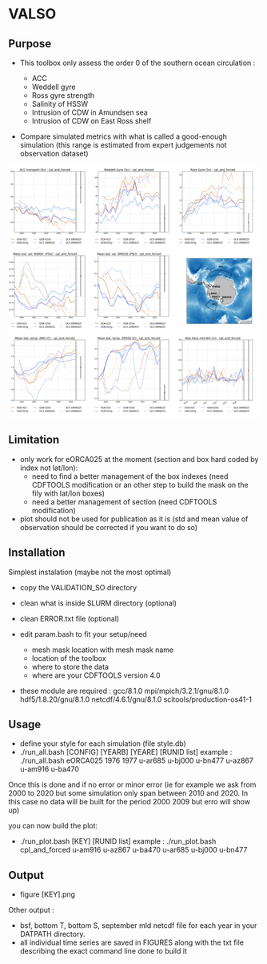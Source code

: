 # VALSO

## Purpose
* This toolbox only assess the order 0 of the southern ocean circulation :
   * ACC
   * Weddell gyre
   * Ross gyre strength
   * Salinity of HSSW 
   * Intrusion of CDW in Amundsen sea
   * Intrusion of CDW on East Ross shelf

* Compare simulated metrics with what is called a good-enough simulation (this range is estimated from expert judgements not observation dataset)

![Alt text](FIGURES/example.png?raw=true "Example of the VALSO output")

## Limitation
* only work for eORCA025 at the moment (section and box hard coded by index not lat/lon):
   * need to find a better management of the box indexes (need CDFTOOLS modification or an other step to build the mask on the fily with lat/lon boxes)
   * need a better management of section (need CDFTOOLS modification)
* plot should not be used for publication as it is (std and mean value of observation should be corrected if you want to do so)

## Installation
Simplest instalation (maybe not the most optimal)
* copy the VALIDATION_SO directory
* clean what is inside SLURM directory (optional)
* clean ERROR.txt file (optional)
* edit param.bash to fit your setup/need
   * mesh mask location with mesh mask name
   * location of the toolbox
   * where to store the data
   * where are your CDFTOOLS version 4.0 

* these module are required : 
   gcc/8.1.0 
   mpi/mpich/3.2.1/gnu/8.1.0 
   hdf5/1.8.20/gnu/8.1.0 
   netcdf/4.6.1/gnu/8.1.0
   scitools/production-os41-1

## Usage
* define your style for each simulation (file style.db)
* ./run_all.bash [CONFIG] [YEARB] [YEARE] [RUNID list] 
    example : ./run_all.bash eORCA025 1976 1977 u-ar685 u-bj000 u-bn477 u-az867 u-am916 u-ba470

Once this is done and if no error or minor error 
(ie for example we ask from 2000 to 2020 
but some simulation only span between 2010 and 2020. In this case no data will be built for the period 2000 2009 but erro will show up)

you can now build the plot:
* ./run_plot.bash [KEY] [RUNID list]
   example : ./run_plot.bash cpl_and_forced u-am916 u-az867 u-ba470 u-ar685 u-bj000 u-bn477

## Output
* figure [KEY].png

Other output : 
* bsf, bottom T, bottom S, september mld netcdf file for each year in your DATPATH directory.
* all individual time series are saved in FIGURES along with the txt file describing the exact command line done to build it

